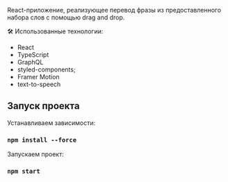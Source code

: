 React-приложение, реализующее перевод фразы из предоставленного набора слов с помощью drag and drop.

🛠 Использованные технологии:

- React
- TypeScript
- GraphQL
- styled-components;
- Framer Motion
- text-to-speech

## Запуск проекта

Устанавливаем зависимости:

### `npm install --force`

Запускаем проект:

### `npm start`

